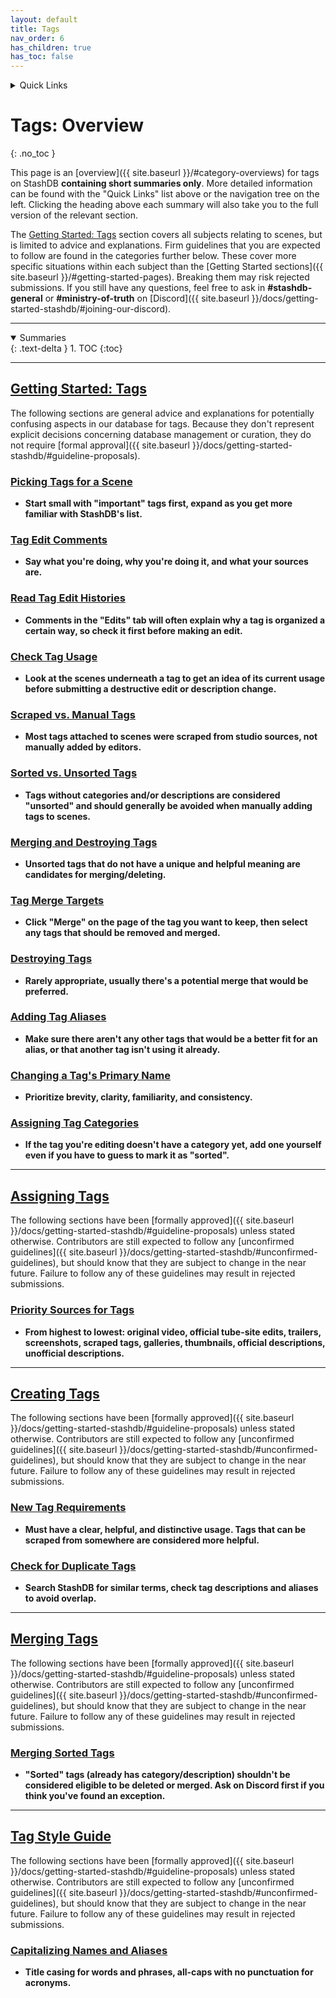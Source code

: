 ```yaml
---
layout: default
title: Tags
nav_order: 6
has_children: true
has_toc: false
---
```


<details markdown="block">
  <summary>
    Quick Links
  </summary>
  {: .text-delta }
1. [Getting Started: Tags](getting-started-tags)
2. [Assigning Tags](assigning-tags)
3. [Creating Tags](creating-tags)
4. [Editing Tags](editing-tags)
5. [Merging Tags](merging-tags)
</details>

# **Tags: Overview**
{: .no_toc }

This page is an [overview]({{ site.baseurl }}/#category-overviews) for tags on StashDB **containing short summaries only**. More detailed information can be found with the "Quick Links" list above or the navigation tree on the left. Clicking the heading above each summary will also take you to the full version of the relevant section.

The [Getting Started: Tags](getting-started-tags) section covers all subjects relating to scenes, but is limited to advice and explanations. Firm guidelines that you are expected to follow are found in the categories further below. These cover more specific situations within each subject than the [Getting Started sections]({{ site.baseurl }}/#getting-started-pages). Breaking them may risk rejected submissions. If you still have any questions, feel free to ask in **#stashdb-general** or **#ministry-of-truth** on [Discord]({{ site.baseurl }}/docs/getting-started-stashdb/#joining-our-discord).

***

<details open markdown="block">
  <summary>
    Summaries
  </summary>
  {: .text-delta }
1. TOC
{:toc}
</details>

***

## **[Getting Started: Tags](getting-started-tags)**
The following sections are general advice and explanations for potentially confusing aspects in our database for tags. Because they don't represent explicit decisions concerning database management or curation, they do not require [formal approval]({{ site.baseurl }}/docs/getting-started-stashdb/#guideline-proposals).

### [Picking Tags for a Scene](getting-started-tags#picking-tags-for-a-scene)
  - **Start small with "important" tags first, expand as you get more familiar with StashDB's list.**

### [Tag Edit Comments](getting-started-tags#tag-edit-comments)
  - **Say what you're doing, why you're doing it, and what your sources are.**

### [Read Tag Edit Histories](getting-started-tags#read-tag-edit-histories)
  - **Comments in the "Edits" tab will often explain why a tag is organized a certain way, so check it first before making an edit.**

### [Check Tag Usage](getting-started-tags#check-tag-usage)
  - **Look at the scenes underneath a tag to get an idea of its current usage before submitting a destructive edit or description change.**

### [Scraped vs. Manual Tags](getting-started-tags#scraped-vs-manual-tags)
  - **Most tags attached to scenes were scraped from studio sources, not manually added by editors.**

### [Sorted vs. Unsorted Tags](getting-started-tags#sorted-vs-unsorted-tags)
  - **Tags without categories and/or descriptions are considered "unsorted" and should generally be avoided when manually adding tags to scenes.**

### [Merging and Destroying Tags](getting-started-tags#merging-and-destroying-tags)
  - **Unsorted tags that do not have a unique and helpful meaning are candidates for merging/deleting.**

### [Tag Merge Targets](getting-started-tags#tag-merge-targets)
  - **Click "Merge" on the page of the tag you want to keep, then select any tags that should be removed and merged.**

### [Destroying Tags](getting-started-tags#destroying-tags)
  - **Rarely appropriate, usually there's a potential merge that would be preferred.**

### [Adding Tag Aliases](getting-started-tags#adding-tag-aliases)
  - **Make sure there aren't any other tags that would be a better fit for an alias, or that another tag isn't using it already.**

### [Changing a Tag's Primary Name](getting-started-tags#changing-a-tags-primary-name)
  - **Prioritize brevity, clarity, familiarity, and consistency.**

### [Assigning Tag Categories](getting-started-tags#assigning-tag-categories)
  - **If the tag you're editing doesn't have a category yet, add one yourself even if you have to guess to mark it as "sorted".**

***

## **[Assigning Tags](assigning-tags)**
The following sections have been [formally approved]({{ site.baseurl }}/docs/getting-started-stashdb/#guideline-proposals) unless stated otherwise. Contributors are still expected to follow any [unconfirmed guidelines]({{ site.baseurl }}/docs/getting-started-stashdb/#unconfirmed-guidelines), but should know that they are subject to change in the near future. Failure to follow any of these guidelines may result in rejected submissions.

### [Priority Sources for Tags](assigning-tags#priority-sources-for-tags)
  - **From highest to lowest: original video, official tube-site edits, trailers, screenshots, scraped tags, galleries, thumbnails, official descriptions, unofficial descriptions.**

***

## **[Creating Tags](creating-tags)**
The following sections have been [formally approved]({{ site.baseurl }}/docs/getting-started-stashdb/#guideline-proposals) unless stated otherwise. Contributors are still expected to follow any [unconfirmed guidelines]({{ site.baseurl }}/docs/getting-started-stashdb/#unconfirmed-guidelines), but should know that they are subject to change in the near future. Failure to follow any of these guidelines may result in rejected submissions.

### [New Tag Requirements](creating-tags#new-tag-requirements)
  - **Must have a clear, helpful, and distinctive usage. Tags that can be scraped from somewhere are considered more helpful.**

### [Check for Duplicate Tags](creating-tags#check-for-duplicate-tags)
  - **Search StashDB for similar terms, check tag descriptions and aliases to avoid overlap.**

***

## **[Merging Tags](merging-tags)**
The following sections have been [formally approved]({{ site.baseurl }}/docs/getting-started-stashdb/#guideline-proposals) unless stated otherwise. Contributors are still expected to follow any [unconfirmed guidelines]({{ site.baseurl }}/docs/getting-started-stashdb/#unconfirmed-guidelines), but should know that they are subject to change in the near future. Failure to follow any of these guidelines may result in rejected submissions.

### [Merging Sorted Tags](merging-tags#merging-sorted-tags)
  - **"Sorted" tags (already has category/description) shouldn't be considered eligible to be deleted or merged. Ask on Discord first if you think you've found an exception.**

***

## **[Tag Style Guide](tag-style-guide)**
The following sections have been [formally approved]({{ site.baseurl }}/docs/getting-started-stashdb/#guideline-proposals) unless stated otherwise. Contributors are still expected to follow any [unconfirmed guidelines]({{ site.baseurl }}/docs/getting-started-stashdb/#unconfirmed-guidelines), but should know that they are subject to change in the near future. Failure to follow any of these guidelines may result in rejected submissions.

### [Capitalizing Names and Aliases](tag-style-guide#capitalizing-names-and-aliases)
  - **Title casing for words and phrases, all-caps with no punctuation for acronyms.**
